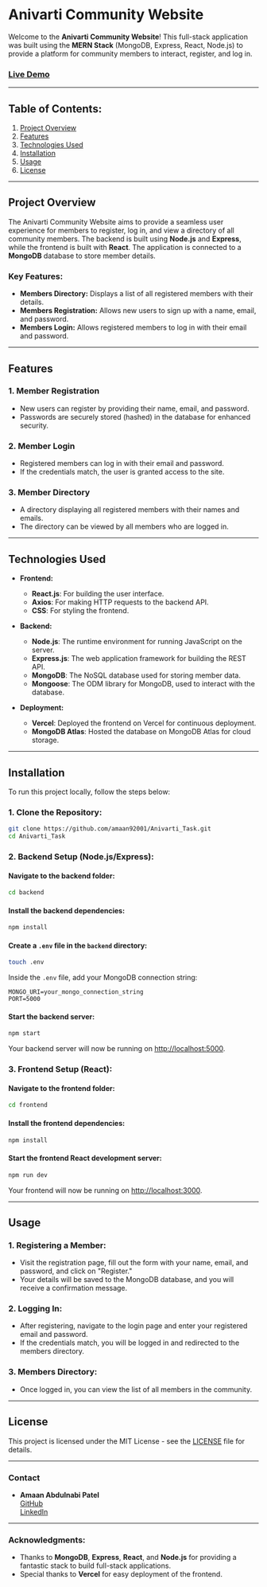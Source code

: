 
# Anivarti Community Website

Welcome to the **Anivarti Community Website**! This full-stack application was built using the **MERN Stack** (MongoDB, Express, React, Node.js) to provide a platform for community members to interact, register, and log in.

### [Live Demo](https://anivarti-task.vercel.app/)

---

## **Table of Contents:**
1. [Project Overview](#project-overview)
2. [Features](#features)
3. [Technologies Used](#technologies-used)
4. [Installation](#installation)
5. [Usage](#usage)
6. [License](#license)

---

## **Project Overview**
The Anivarti Community Website aims to provide a seamless user experience for members to register, log in, and view a directory of all community members. The backend is built using **Node.js** and **Express**, while the frontend is built with **React**. The application is connected to a **MongoDB** database to store member details.

### **Key Features:**
- **Members Directory:** Displays a list of all registered members with their details.
- **Members Registration:** Allows new users to sign up with a name, email, and password.
- **Members Login:** Allows registered members to log in with their email and password.

---

## **Features**

### 1. **Member Registration**
- New users can register by providing their name, email, and password.
- Passwords are securely stored (hashed) in the database for enhanced security.
  
### 2. **Member Login**
- Registered members can log in with their email and password.
- If the credentials match, the user is granted access to the site.

### 3. **Member Directory**
- A directory displaying all registered members with their names and emails.
- The directory can be viewed by all members who are logged in.

---

## **Technologies Used**

- **Frontend:**
  - **React.js**: For building the user interface.
  - **Axios**: For making HTTP requests to the backend API.
  - **CSS**: For styling the frontend.

- **Backend:**
  - **Node.js**: The runtime environment for running JavaScript on the server.
  - **Express.js**: The web application framework for building the REST API.
  - **MongoDB**: The NoSQL database used for storing member data.
  - **Mongoose**: The ODM library for MongoDB, used to interact with the database.

- **Deployment:**
  - **Vercel**: Deployed the frontend on Vercel for continuous deployment.
  - **MongoDB Atlas**: Hosted the database on MongoDB Atlas for cloud storage.
  
---

## **Installation**

To run this project locally, follow the steps below:

### 1. **Clone the Repository:**

```bash
git clone https://github.com/amaan92001/Anivarti_Task.git
cd Anivarti_Task
```

### 2. **Backend Setup (Node.js/Express):**

#### Navigate to the backend folder:

```bash
cd backend
```

#### Install the backend dependencies:

```bash
npm install
```

#### Create a `.env` file in the `backend` directory:

```bash
touch .env
```

Inside the `.env` file, add your MongoDB connection string:

```
MONGO_URI=your_mongo_connection_string
PORT=5000
```

#### Start the backend server:

```bash
npm start
```

Your backend server will now be running on [http://localhost:5000](http://localhost:5000).

### 3. **Frontend Setup (React):**

#### Navigate to the frontend folder:

```bash
cd frontend
```

#### Install the frontend dependencies:

```bash
npm install
```

#### Start the frontend React development server:

```bash
npm run dev
```

Your frontend will now be running on [http://localhost:3000](http://localhost:3000).

---

## **Usage**

### **1. Registering a Member:**
- Visit the registration page, fill out the form with your name, email, and password, and click on "Register."
- Your details will be saved to the MongoDB database, and you will receive a confirmation message.

### **2. Logging In:**
- After registering, navigate to the login page and enter your registered email and password.
- If the credentials match, you will be logged in and redirected to the members directory.

### **3. Members Directory:**
- Once logged in, you can view the list of all members in the community.

---

## **License**

This project is licensed under the MIT License - see the [LICENSE](LICENSE) file for details.

---

### **Contact**

- **Amaan Abdulnabi Patel**  
  [GitHub](https://github.com/amaan92001)  
  [LinkedIn](https://www.linkedin.com/in/amaan-patel/)

---

### **Acknowledgments:**
- Thanks to **MongoDB**, **Express**, **React**, and **Node.js** for providing a fantastic stack to build full-stack applications.
- Special thanks to **Vercel** for easy deployment of the frontend.
